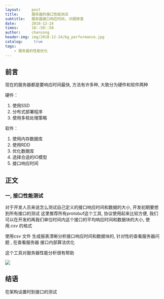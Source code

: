 ```yaml
---
layout:     post
title:      服务器的接口性能测试
subtitle:   服务器接口响应时间, 问题排查
date:       2018-12-24
times:      18::50::58
author:     chensong
header-img: img/2018-12-24/bg_performance.jpg
catalog: 	 true
tags:
    - 服务器的性能优化
---
```


## 前言

现在的服务器都是要响应时间最快,  方法有许多种, 大致分为硬件和软件两种

硬件：

1. 使用SSD
2. 分布式部署程序
3. 使用多核处理策略

软件：

1. 使用内存数据库
2. 使用RDD
3. 优化数据库
4. 选择合适的IO模型
5. 接口响应时间


## 正文

### 一, 接口性能测试

对于开发人员来说怎么测试自己定义的接口响应时间和数据的大小, 开发初期要想到所有接口的测试 这里推荐所有protobuf这个工具, 协议使用起来比较方便, 
我们可以在开发的再我们单位时间内这个接口的平均响应时间和数据块的大小, 使用.csv 的格式

使用csv 文件 生成报表清晰分析接口响应时间和数据块的, 针对性的查看服务器问题 , 在查看服务器 接口内部算法优化


这个工具对服务器性能分析很有帮助

![](https://img-blog.csdnimg.cn/20181225040539749.png?x-oss-process=image/watermark,type_ZmFuZ3poZW5naGVpdGk,shadow_10,text_aHR0cHM6Ly9ibG9nLmNzZG4ubmV0L1BvaXN4,size_16,color_FFFFFF,t_70)



## 结语

在架构设置时到接口的测试
